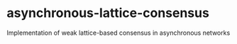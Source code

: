 # asynchronous-lattice-consensus
Implementation of weak lattice-based consensus in asynchronous networks
